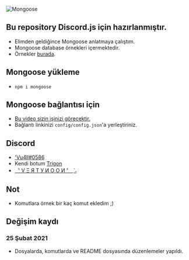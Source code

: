 ![Mongoose](https://cdn.discordapp.com/attachments/801488282999455814/807953949868425246/68747470733a2f2f6d69726f2e6d656469756d2e636f6d2f6d61782f313735302f312a546134716b7448744f2d2d524d5570.jpg)

## Bu repository Discord.js için hazırlanmıştır.
- Elimden geldiğince Mongoose anlatmaya çalıştım.
- Mongoose database örnekleri içermektedir.
- Örnekler [burada](https://github.com/Vu4ll/Discord.js-MongoDB-bot/blob/main/cmds/%C3%B6rnekler.js).

## Mongoose yükleme
- `npm i mongoose`

## Mongoose bağlantısı için
- [Bu video sizin işinizi görecektir.](https://youtu.be/0z5RYknYwDA)
- Bağlantı linkinizi `config/config.json`'a yerleştiriniz.

## Discord
- ['Vu4ll#0586](https://discord.com/users/269480080823025664)
- Kendi botum [Trigon](https://top.gg/bot/760785842519801858)
- [〝 V Ξ Я T У И O O И 〞ˎˊ˗](https://discord.gg/XqGYWH4)

## Not
- Komutlara örnek bir kaç komut ekledim ;)

## Değişim kaydı
### 25 Şubat 2021
- Dosyalarda, komutlarda ve README dosyasında düzenlemeler yapıldı.
